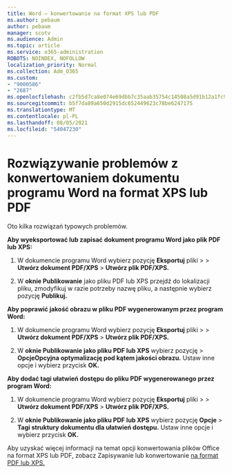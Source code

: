 ```yaml
---
title: Word — konwertowanie na format XPS lub PDF
ms.author: pebaum
author: pebaum
manager: scotv
ms.audience: Admin
ms.topic: article
ms.service: o365-administration
ROBOTS: NOINDEX, NOFOLLOW
localization_priority: Normal
ms.collection: Adm_O365
ms.custom:
- "9000586"
- "2687"
ms.openlocfilehash: c2fb5d7ca8e074e69dbb7c35aab35754c14508a5d91b12a1fc943fadda242040
ms.sourcegitcommit: b5f7da89a650d2915dc652449623c78be6247175
ms.translationtype: MT
ms.contentlocale: pl-PL
ms.lasthandoff: 08/05/2021
ms.locfileid: "54047230"
---
```

# <a name="resolve-issues-converting-a-word-document-to-xps-or-pdf"></a>Rozwiązywanie problemów z konwertowaniem dokumentu programu Word na format XPS lub PDF

Oto kilka rozwiązań typowych problemów. 

**Aby wyeksportować lub zapisać dokument programu Word jako plik PDF lub XPS:**

1. W dokumencie programu Word wybierz pozycję **Eksportuj** pliki  >    >  **Utwórz dokument PDF/XPS**  >  **Utwórz plik PDF/XPS.**

2. W **oknie Publikowanie** jako pliku PDF lub XPS przejdź do lokalizacji pliku, zmodyfikuj w razie potrzeby nazwę pliku, a następnie wybierz pozycję **Publikuj.**

**Aby poprawić jakość obrazu w pliku PDF wygenerowanym przez program Word:**

1. W dokumencie programu Word wybierz pozycję **Eksportuj** pliki  >    >  **Utwórz dokument PDF/XPS**  >  **Utwórz plik PDF/XPS.**

2. W **oknie Publikowanie jako pliku PDF lub XPS** wybierz pozycję   >  **OpcjeOpcyjna optymalizację pod kątem jakości obrazu.** Ustaw inne opcje i wybierz przycisk **OK.** 

**Aby dodać tagi ułatwień dostępu do pliku PDF wygenerowanego przez program Word:**
 
1. W dokumencie programu Word wybierz pozycję **Eksportuj** pliki  >    >  **Utwórz dokument PDF/XPS**  >  **Utwórz plik PDF/XPS.**

2. W **oknie Publikowanie jako pliku PDF lub XPS** wybierz pozycję **Opcje**  >  **Tagi struktury dokumentu dla ułatwień dostępu.** Ustaw inne opcje i wybierz przycisk **OK.**

Aby uzyskać więcej informacji na temat opcji konwertowania plików Office na format XPS lub PDF, zobacz Zapisywanie lub konwertowanie [na format PDF lub XPS.](https://support.office.com/article/d85416c5-7d77-4fd6-a216-6f4bf7c7c110)
